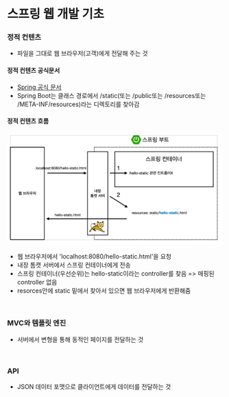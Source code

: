# 스프링 웹 개발 기초

### 정적 컨텐츠
+ 파일을 그대로 웹 브라우저(고객)에게 전달해 주는 것

#### 정적 컨텐츠 공식문서
+ [Spring 공식 문서](https://docs.spring.io/spring-boot/docs/2.3.1.RELEASE/reference/html/spring-bootfeatures.html#boot-features-spring-mvc-static-content)
+ Spring Boot는 클래스 경로에서 /static(또는 /public또는 /resources또는 /META-INF/resources)라는 디렉토리를 찾아감

#### 정적 컨텐츠 흐름
![정적 컨텐츠](정적컨텐츠.PNG)
+ 웹 브라우저에서 'localhost:8080/hello-static.html'을 요청
+ 내장 톰캣 서버에서 스프링 컨테이너에게 전송
+ 스프링 컨테이너(우선순위)는 hello-static이라는 controller를 찾음 => 매핑된 controller 없음
+ resorces안에 static 밑에서 찾아서 있으면 웹 브라우저에게 반환해줌
<br/>


### MVC와 템플릿 엔진
+ 서버에서 변형을 통해 동적인 페이지를 전달하는 것
<br/>

### API
+ JSON 데이터 포맷으로 클라이언트에게 데이터를 전달하는 것